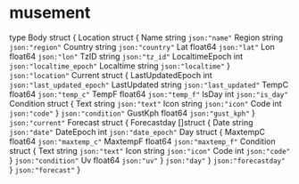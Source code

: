 # musement
type Body struct {
	Location struct {
		Name           string  `json:"name"`
		Region         string  `json:"region"`
		Country        string  `json:"country"`
		Lat            float64 `json:"lat"`
		Lon            float64 `json:"lon"`
		TzID           string  `json:"tz_id"`
		LocaltimeEpoch int     `json:"localtime_epoch"`
		Localtime      string  `json:"localtime"`
	} `json:"location"`
	Current struct {
		LastUpdatedEpoch int     `json:"last_updated_epoch"`
		LastUpdated      string  `json:"last_updated"`
		TempC            float64 `json:"temp_c"`
		TempF            float64 `json:"temp_f"`
		IsDay            int     `json:"is_day"`
		Condition        struct {
			Text string `json:"text"`
			Icon string `json:"icon"`
			Code int    `json:"code"`
		} `json:"condition"`
		GustKph float64 `json:"gust_kph"`
	} `json:"current"`
	Forecast struct {
		Forecastday []struct {
			Date      string `json:"date"`
			DateEpoch int    `json:"date_epoch"`
			Day       struct {
				MaxtempC  float64 `json:"maxtemp_c"`
				MaxtempF  float64 `json:"maxtemp_f"`
				Condition struct {
					Text string `json:"text"`
					Icon string `json:"icon"`
					Code int    `json:"code"`
				} `json:"condition"`
				Uv float64 `json:"uv"`
			} `json:"day"`
		} `json:"forecastday"`
	} `json:"forecast"`
}